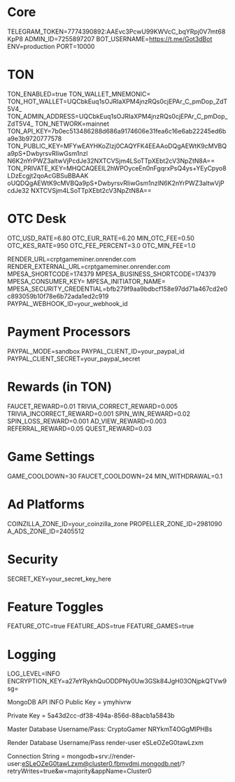 # Core
TELEGRAM_TOKEN=7774390892:AAEvc3PcwU99KWVcC_bqYRpj0V7mt68KpP8
ADMIN_ID=7255897207
BOT_USERNAME=https://t.me/Got3dBot
ENV=production
PORT=10000

# TON
TON_ENABLED=true
TON_WALLET_MNEMONIC=
TON_HOT_WALLET=UQCbkEuq1sOJRIaXPM4jnzRQs0cjEPAr_C_pmDop_ZdT5V4_
TON_ADMIN_ADDRESS=UQCbkEuq1sOJRIaXPM4jnzRQs0cjEPAr_C_pmDop_ZdT5V4_
TON_NETWORK=mainnet
TON_API_KEY=7b0ec513486288d686a9174606e31fea6c16e6ab22245ed6ba9e3b9720777578
TON_PUBLIC_KEY=MFYwEAYHKoZIzj0CAQYFK4EEAAoDQgAEWtK9cMVBQa9pS+DwbyrsvRIiwGsm1nzl
N6K2nYrPWZ3altwVjPcdJe32NXTCVSjm4LSoTTpXEbt2cV3NpZtN8A==
TON_PRIVATE_KEY=MHQCAQEEIL2hWPOyceEn0nFgqrxPsQ4ys+YEyCpyo8LDzEcgjt2qoAcGBSuBBAAK
oUQDQgAEWtK9cMVBQa9pS+DwbyrsvRIiwGsm1nzlN6K2nYrPWZ3altwVjPcdJe32
NXTCVSjm4LSoTTpXEbt2cV3NpZtN8A==

# OTC Desk
OTC_USD_RATE=6.80
OTC_EUR_RATE=6.20
MIN_OTC_FEE=0.50
OTC_KES_RATE=950
OTC_FEE_PERCENT=3.0
OTC_MIN_FEE=1.0

RENDER_URL=crptgameminer.onrender.com
RENDER_EXTERNAL_URL=crptgameminer.onrender.com
MPESA_SHORTCODE=174379
MPESA_BUSINESS_SHORTCODE=174379
MPESA_CONSUMER_KEY=
MPESA_INITIATOR_NAME=
MPESA_SECURITY_CREDENTIAL=bfb279f9aa9bdbcf158e97dd71a467cd2e0c893059b10f78e6b72ada1ed2c919
PAYPAL_WEBHOOK_ID=your_webhook_id

# Payment Processors
PAYPAL_MODE=sandbox
PAYPAL_CLIENT_ID=your_paypal_id
PAYPAL_CLIENT_SECRET=your_paypal_secret

# Rewards (in TON)
FAUCET_REWARD=0.01
TRIVIA_CORRECT_REWARD=0.005
TRIVIA_INCORRECT_REWARD=0.001
SPIN_WIN_REWARD=0.02
SPIN_LOSS_REWARD=0.001
AD_VIEW_REWARD=0.003
REFERRAL_REWARD=0.05
QUEST_REWARD=0.03

# Game Settings
GAME_COOLDOWN=30
FAUCET_COOLDOWN=24
MIN_WITHDRAWAL=0.1

# Ad Platforms
COINZILLA_ZONE_ID=your_coinzilla_zone
PROPELLER_ZONE_ID=2981090
A_ADS_ZONE_ID=2405512

# Security
SECRET_KEY=your_secret_key_here

# Feature Toggles
FEATURE_OTC=true
FEATURE_ADS=true
FEATURE_GAMES=true

# Logging
LOG_LEVEL=INFO
ENCRYPTION_KEY=a27eYRykhQuODDPNy0Uw3GSk84JgH03ONjpkQTVw9sg=


MongoDB API INFO
Public Key = ymyhivrw

Private Key = 5a43d2cc-df38-494a-856d-88acb1a5843b

Master Database Username/Pass:
CryptoGamer
NRYkmT4OGgMlPHBs

Render Database Username/Pass
render-user
eSLeOZeG0tawLzxm

Connection String = mongodb+srv://render-user:eSLeOZeG0tawLzxm@cluster0.fbmvdmj.mongodb.net/?retryWrites=true&w=majority&appName=Cluster0
